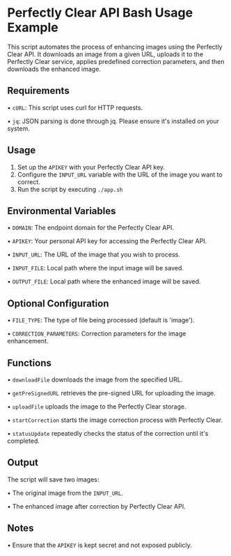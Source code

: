# Perfectly Clear API Bash Usage Example

This script automates the process of enhancing images using the Perfectly Clear API. It downloads an image from a given URL, uploads it to the Perfectly Clear service, applies predefined correction parameters, and then downloads the enhanced image.

## Requirements

•   `cURL`: This script uses curl for HTTP requests.

•   `jq`: JSON parsing is done through jq. Please ensure it's installed on your system.

## Usage

1.  Set up the `APIKEY` with your Perfectly Clear API key.
2.  Configure the `INPUT_URL` variable with the URL of the image you want to correct.
3.  Run the script by executing `./app.sh`

## Environmental Variables

•  `DOMAIN`: The endpoint domain for the Perfectly Clear API.

•  `APIKEY`: Your personal API key for accessing the Perfectly Clear API.

•  `INPUT_URL`: The URL of the image that you wish to process.

•  `INPUT_FILE`: Local path where the input image will be saved.

•  `OUTPUT_FILE`: Local path where the enhanced image will be saved.

## Optional Configuration

•   `FILE_TYPE`: The type of file being processed (default is 'image').

•   `CORRECTION_PARAMETERS`: Correction parameters for the image enhancement.

## Functions

•   `downloadFile` downloads the image from the specified URL.

•   `getPreSignedURL` retrieves the pre-signed URL for uploading the image.

•   `uploadFile` uploads the image to the Perfectly Clear storage.

•   `startCorrection` starts the image correction process with Perfectly Clear.

•   `statusUpdate` repeatedly checks the status of the correction until it's completed.

## Output

The script will save two images:

•   The original image from the `INPUT_URL`.

•   The enhanced image after correction by Perfectly Clear API.

## Notes

•   Ensure that the `APIKEY` is kept secret and not exposed publicly.
